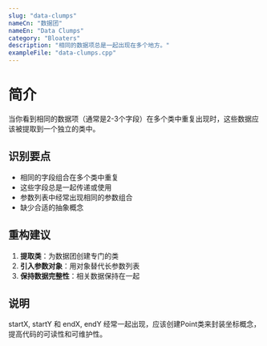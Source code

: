 ```yaml
---
slug: "data-clumps"
nameCn: "数据团"
nameEn: "Data Clumps"
category: "Bloaters"
description: "相同的数据项总是一起出现在多个地方。"
exampleFile: "data-clumps.cpp"
---
```


# 简介

当你看到相同的数据项（通常是2-3个字段）在多个类中重复出现时，这些数据应该被提取到一个独立的类中。

## 识别要点

- 相同的字段组合在多个类中重复
- 这些字段总是一起传递或使用
- 参数列表中经常出现相同的参数组合
- 缺少合适的抽象概念

## 重构建议

1. **提取类**：为数据团创建专门的类
2. **引入参数对象**：用对象替代长参数列表
3. **保持数据完整性**：相关数据保持在一起

## 说明

startX, startY 和 endX, endY 经常一起出现，应该创建Point类来封装坐标概念，提高代码的可读性和可维护性。